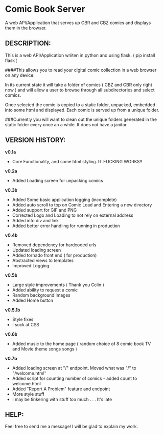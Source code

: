 Comic Book Server
===============

A web API/Application that serves up CBR and CBZ comics and displays them in the browser.


## DESCRIPTION:

This is a web API/Application wriiten in python and using flask. ( pip install flask ) 

####This allows you to read your digital comic collection in a web browser on any device. 


In its current state it will take a folder of comics ( CBZ and CBR only right now ) and will allow a user to browse through all subdirectories and select comics.

Once selected the comic is copied to a static folder, unpacked, embedded into some html and displayed. Each comic is served up from a unique folder.

###Currently you will want to clean out the unique folders generated in the static folder every once an a while. It does not have a janitor. 



## VERSION HISTORY:

**v0.1a** 
* Core Functionality, and some html styling. IT FUCKING WORKS!!

**v0.2a**
* Added Loading screen for unpacking comics

**v0.3b**
* Added Some basic application logging (incomplete)
* Added auto scroll to top on Comic Load and Entering a new directory
* Added support for GIF and PNG
* Corrected Logo and Loading to not rely on external address
* Added info div and link
* Added better error handling for running in production 

**v0.4b**
* Removed dependency for hardcoded urls
* Updated loading screen 
* Added tornado front end ( for production)
* Abstracted views to templates
* Improved Logging

**v0.5b**
* Large style improvements ( Thank you Colin )
* Added ability to request a comic
* Random background images
* Added Home button

**v0.5.1b**
* Style fixes
* I suck at CSS

**v0.6b**
* Added music to the home page ( random choice of 8 comic book TV and Movie theme songs songs ) 

**v0.7b**
* Added loading screen at "/" endpoint. Moved what was "/" to "/welcome.html"
* Added script for counting number of comics - added count to welcome.html 
* Added "Report A Problem" feature and endpoint
* More style stuff
* I may be tinkering with stuff too much . . . It's late


## HELP:

Feel free to send me a message! I will be glad to explain my work.
